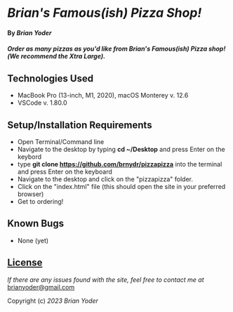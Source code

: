 # _Brian's Famous(ish) Pizza Shop!_

#### By _**Brian Yoder**_

#### _Order as many pizzas as you'd like from Brian's Famous(ish) Pizza shop!(We recommend the Xtra Large)._

## Technologies Used

* MacBook Pro (13-inch, M1, 2020), macOS Monterey v. 12.6
* VSCode v. 1.80.0


## Setup/Installation Requirements

* Open Terminal/Command line
* Navigate to the desktop by typing **cd ~/Desktop** and press Enter on the keybord
* type **git clone https://github.com/brnydr/pizzapizza** into the terminal and press Enter on the keyboard
* Navigate to the desktop and click on the "pizzapizza" folder.
* Click on the "index.html" file (this should open the site in your preferred browser)
* Get to ordering!


## Known Bugs

* None (yet)

## [License](https://mit-license.org/)

_If there are any issues found with the site, feel free to contact me at_ [brianyoder@gmail.com](brianyoder@gmail.com)

Copyright (c) _2023_ _Brian Yoder_